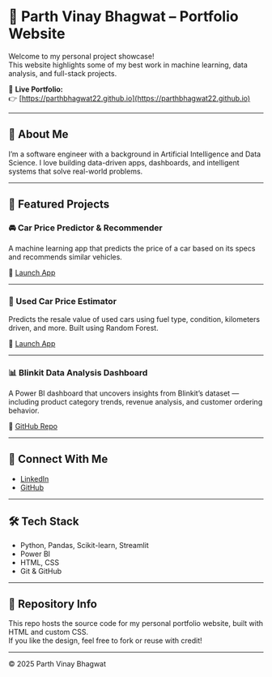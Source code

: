 # 🚀 Parth Vinay Bhagwat – Portfolio Website

Welcome to my personal project showcase!  
This website highlights some of my best work in machine learning, data analysis, and full-stack projects.

🔗 **Live Portfolio:**  
👉 [https://parthbhagwat22.github.io](https://parthbhagwat22.github.io)

---

## 🧠 About Me

I’m a software engineer with a background in Artificial Intelligence and Data Science. I love building data-driven apps, dashboards, and intelligent systems that solve real-world problems.

---

## 💼 Featured Projects

### 🚘 Car Price Predictor & Recommender
A machine learning app that predicts the price of a car based on its specs and recommends similar vehicles.

🔗 [Launch App](https://carbrain-ai.streamlit.app/)

---

### 🚗 Used Car Price Estimator
Predicts the resale value of used cars using fuel type, condition, kilometers driven, and more. Built using Random Forest.

🔗 [Launch App](https://carwise-ai.streamlit.app/)

---

### 📊 Blinkit Data Analysis Dashboard
A Power BI dashboard that uncovers insights from Blinkit’s dataset — including product category trends, revenue analysis, and customer ordering behavior.

🔗 [GitHub Repo](https://github.com/parthbhagwat22/Data_Analysis_Blinkit)

---

## 🔗 Connect With Me

- [LinkedIn](https://www.linkedin.com/in/parthbhagwat/)
- [GitHub](https://github.com/parthbhagwat22)

---

## 🛠 Tech Stack

- Python, Pandas, Scikit-learn, Streamlit  
- Power BI  
- HTML, CSS  
- Git & GitHub

---

## 📁 Repository Info

This repo hosts the source code for my personal portfolio website, built with HTML and custom CSS.  
If you like the design, feel free to fork or reuse with credit!

---

© 2025 Parth Vinay Bhagwat
